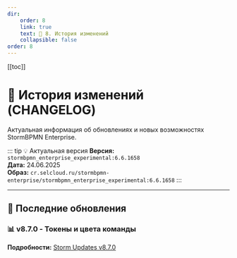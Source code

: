 ```yaml
---
dir:
    order: 8
    link: true
    text: 📝 8. История изменений
    collapsible: false
order: 8
---
```


[[toc]]

# 📝 История изменений (CHANGELOG)

Актуальная информация об обновлениях и новых возможностях StormBPMN Enterprise.

::: tip 💡 Актуальная версия
**Версия:** `stormbpmn_enterprise_experimental:6.6.1658`  
**Дата:** 24.06.2025  
**Образ:** `cr.selcloud.ru/stormbpmn-enterprise/stormbpmn_enterprise_experimental:6.6.1658`
:::

---

## 🚀 Последние обновления

### 📊 v8.7.0 - Токены и цвета команды

**Подробности:** [Storm Updates v8.7.0](https://stormbpmn.com/blog/storm-updates/v870-token-i-cveta-komandy)
